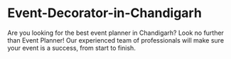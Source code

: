 # Event-Decorator-in-Chandigarh
Are you looking for the best event planner in Chandigarh? Look no further than Event Planner! Our experienced team of professionals will make sure your event is a success, from start to finish. 
